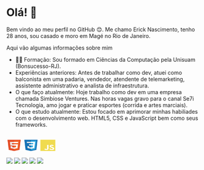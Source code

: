 <!--### Hi there 👋 -->

<!--
**Erick-Nascimento/Erick-Nascimento** is a ✨ _special_ ✨ repository because its `README.md` (this file) appears on your GitHub profile.

Here are some ideas to get you started:

- 🔭 I’m currently working on ...
- 🌱 I’m currently learning ...
- 👯 I’m looking to collaborate on ...
- 🤔 I’m looking for help with ...
- 💬 Ask me about ...
- 📫 How to reach me: ...
- 😄 Pronouns: ...
- ⚡ Fun fact: ...
-->

<!--🏃‍♂️👶🎮🕹🎼🎵🎙🎸🎬🎥💵⏰🍕🌭🍔🥓✈🚗🏖⛄❄-->

<h1>Olá! 👋</h1>
<p>Bem vindo ao meu perfil no GitHub 😊. Me chamo Erick Nascimento, tenho 28 anos, sou casado e moro em Magé no Rio de Janeiro.</p>
<p>Aqui vão algumas informações sobre mim</p>

<ul>
  <li>👨‍🎓 Formação: Sou formado em Ciências da Computação pela Unisuam (Bonsucesso-RJ).</li>
  <li>Experiências anteriores: Antes de trabalhar como dev, atuei como balconista em uma padaria, vendedor, atendente de telemarketing, assistente administrativo e analista de       infraestrutura.</li>
  <li>O que faço atualmente: Hoje trabalho como dev em uma empresa chamada Simbiose Ventures. Nas horas vagas gravo para o canal Se7i Tecnologia, amo jogar e praticar esportes (corrida e artes marciais).</li>
  <li>O que estudo atualmente: Estou focado em aprimorar minhas habiliades com o desenvolvimento web. HTML5, CSS e JavaScript bem como seus frameworks.</li>
</ul>

<div style="display: inline_block"><br>
  <img align="center" alt="HTML" height="30" width="40" src="https://raw.githubusercontent.com/devicons/devicon/master/icons/html5/html5-original.svg">
  <img align="center" alt="CSS" height="30" width="40" src="https://raw.githubusercontent.com/devicons/devicon/master/icons/css3/css3-original.svg">
  <img align="center" alt="JavaScript" height="30" width="40" src="https://raw.githubusercontent.com/devicons/devicon/master/icons/javascript/javascript-plain.svg">
</div>

<br>

<div> 
  <!--Link Youtube-->
  <a href="https://www.youtube.com/channel/UCs-XVUlNYjFVJfuqsWFdUmg" target="_blank"><img src="https://img.shields.io/badge/YouTube-FF0000?style=for-the-badge&logo=youtube&logoColor=white" target="_blank"></a>
  <!--Link Instagram-->
  <a href="https://www.instagram.com/erick.nascim3nto/" target="_blank"><img src="https://img.shields.io/badge/-Instagram-%23E4405F?style=for-the-badge&logo=instagram&logoColor=white" target="_blank"></a>
  <!--Link Twitch
 	<a href="https://www.twitch.tv/rafaballerinii" target="_blank"><img src="https://img.shields.io/badge/Twitch-9146FF?style=for-the-badge&logo=twitch&logoColor=white" target="_blank"></a>-->
  <!--Link Discord
 <a href="https://discord.gg/wagxzStdcR" target="_blank"><img src="https://img.shields.io/badge/Discord-7289DA?style=for-the-badge&logo=discord&logoColor=white" target="_blank"></a> -->
  <!--Link Gmail-->
  <a href = "mailto:erick.nascimento@dev.simbioseventures.com"><img src="https://img.shields.io/badge/-Gmail-%23333?style=for-the-badge&logo=gmail&logoColor=white" target="_blank"></a>
  <!--Link Linkedin-->
  <a href="https://www.linkedin.com/in/ericksnascimento/" target="_blank"><img src="https://img.shields.io/badge/-LinkedIn-%230077B5?style=for-the-badge&logo=linkedin&logoColor=white" target="_blank"></a>
  <!--Link Facebook-->
<a href="https://www.facebook.com/erick.nascimento.798278/" target="_blank"><img src="https://img.shields.io/badge/Facebook-1877F2?style=for-the-badge&logo=facebook&logoColor=white" target="_blank"></a> 
 
</div>
